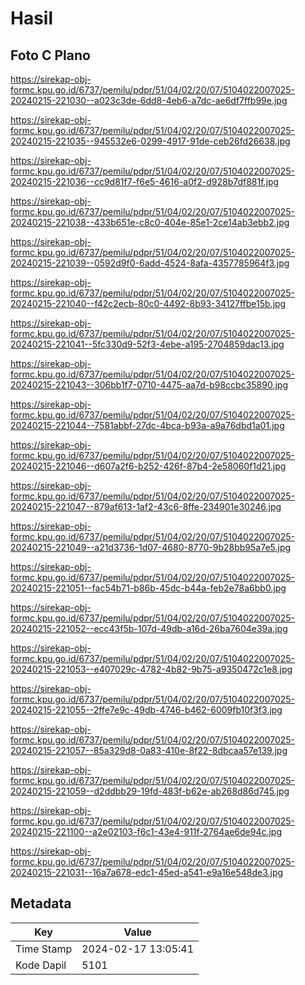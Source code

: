 # Hasil

## Foto C Plano

https://sirekap-obj-formc.kpu.go.id/6737/pemilu/pdpr/51/04/02/20/07/5104022007025-20240215-221030--a023c3de-6dd8-4eb6-a7dc-ae6df7ffb99e.jpg

https://sirekap-obj-formc.kpu.go.id/6737/pemilu/pdpr/51/04/02/20/07/5104022007025-20240215-221035--945532e6-0299-4917-91de-ceb26fd26638.jpg

https://sirekap-obj-formc.kpu.go.id/6737/pemilu/pdpr/51/04/02/20/07/5104022007025-20240215-221036--cc9d81f7-f6e5-4616-a0f2-d928b7df881f.jpg

https://sirekap-obj-formc.kpu.go.id/6737/pemilu/pdpr/51/04/02/20/07/5104022007025-20240215-221038--433b651e-c8c0-404e-85e1-2ce14ab3ebb2.jpg

https://sirekap-obj-formc.kpu.go.id/6737/pemilu/pdpr/51/04/02/20/07/5104022007025-20240215-221039--0592d9f0-6add-4524-8afa-4357785964f3.jpg

https://sirekap-obj-formc.kpu.go.id/6737/pemilu/pdpr/51/04/02/20/07/5104022007025-20240215-221040--f42c2ecb-80c0-4492-8b93-34127ffbe15b.jpg

https://sirekap-obj-formc.kpu.go.id/6737/pemilu/pdpr/51/04/02/20/07/5104022007025-20240215-221041--5fc330d9-52f3-4ebe-a195-2704859dac13.jpg

https://sirekap-obj-formc.kpu.go.id/6737/pemilu/pdpr/51/04/02/20/07/5104022007025-20240215-221043--306bb1f7-0710-4475-aa7d-b98ccbc35890.jpg

https://sirekap-obj-formc.kpu.go.id/6737/pemilu/pdpr/51/04/02/20/07/5104022007025-20240215-221044--7581abbf-27dc-4bca-b93a-a9a76dbd1a01.jpg

https://sirekap-obj-formc.kpu.go.id/6737/pemilu/pdpr/51/04/02/20/07/5104022007025-20240215-221046--d607a2f6-b252-426f-87b4-2e58060f1d21.jpg

https://sirekap-obj-formc.kpu.go.id/6737/pemilu/pdpr/51/04/02/20/07/5104022007025-20240215-221047--879af613-1af2-43c6-8ffe-234901e30246.jpg

https://sirekap-obj-formc.kpu.go.id/6737/pemilu/pdpr/51/04/02/20/07/5104022007025-20240215-221049--a21d3736-1d07-4680-8770-9b28bb95a7e5.jpg

https://sirekap-obj-formc.kpu.go.id/6737/pemilu/pdpr/51/04/02/20/07/5104022007025-20240215-221051--fac54b71-b86b-45dc-b44a-feb2e78a6bb0.jpg

https://sirekap-obj-formc.kpu.go.id/6737/pemilu/pdpr/51/04/02/20/07/5104022007025-20240215-221052--ecc43f5b-107d-49db-a16d-26ba7604e39a.jpg

https://sirekap-obj-formc.kpu.go.id/6737/pemilu/pdpr/51/04/02/20/07/5104022007025-20240215-221053--e407029c-4782-4b82-9b75-a9350472c1e8.jpg

https://sirekap-obj-formc.kpu.go.id/6737/pemilu/pdpr/51/04/02/20/07/5104022007025-20240215-221055--2ffe7e9c-49db-4746-b462-6009fb10f3f3.jpg

https://sirekap-obj-formc.kpu.go.id/6737/pemilu/pdpr/51/04/02/20/07/5104022007025-20240215-221057--85a329d8-0a83-410e-8f22-8dbcaa57e139.jpg

https://sirekap-obj-formc.kpu.go.id/6737/pemilu/pdpr/51/04/02/20/07/5104022007025-20240215-221059--d2ddbb29-19fd-483f-b62e-ab268d86d745.jpg

https://sirekap-obj-formc.kpu.go.id/6737/pemilu/pdpr/51/04/02/20/07/5104022007025-20240215-221100--a2e02103-f6c1-43e4-911f-2764ae6de94c.jpg

https://sirekap-obj-formc.kpu.go.id/6737/pemilu/pdpr/51/04/02/20/07/5104022007025-20240215-221031--16a7a678-edc1-45ed-a541-e9a16e548de3.jpg


## Metadata

| Key        | Value               |
| ---------- | ------------------- |
| Time Stamp | 2024-02-17 13:05:41 |
| Kode Dapil | 5101                |



